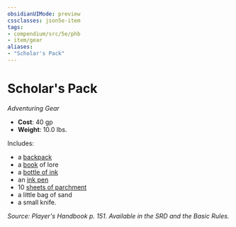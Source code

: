 ```yaml
---
obsidianUIMode: preview
cssclasses: json5e-item
tags:
- compendium/src/5e/phb
- item/gear
aliases: 
- "Scholar's Pack"
---
```

# Scholar's Pack
*Adventuring Gear*  

- **Cost**: 40 gp
- **Weight**: 10.0 lbs.

Includes:

- a [backpack](compendium/items/backpack.md)  
- a [book](compendium/items/book.md) of lore  
- a [bottle of ink](compendium/items/ink-1-ounce-bottle.md)  
- an [ink pen](compendium/items/ink-pen.md)  
- 10 [sheets of parchment](compendium/items/parchment-one-sheet.md)  
- a little bag of sand  
- a small knife.  

*Source: Player's Handbook p. 151. Available in the SRD and the Basic Rules.*